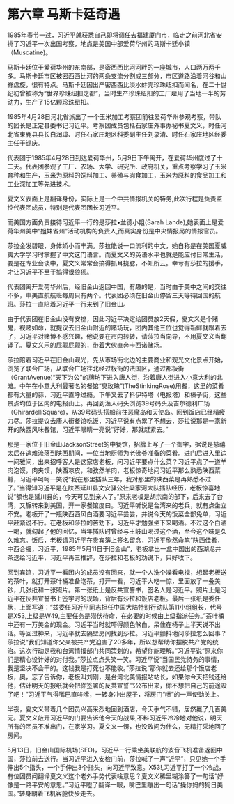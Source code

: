 # 第六章 马斯卡廷奇遇

1985年春节一过，习近平就获悉自己即将调任去福建厦门市，临走之前河北省安排了习近平一次出国考察，地点是美国中部爱荷华州的马斯卡廷小镇（Muscatine)。

马斯卡廷位于爱荷华州的东南部，是密西西比河河畔的一座城市，人口两万两千多。马斯卡廷市区被密西西比河的两条支流分割成三部分，市区道路沿着河谷和山脊盘旋，很有特点。马斯卡廷因出产密西西比淡水蚌壳珍珠纽扣而闻名，在二十世纪初曾被称为“世界珍珠纽扣之都”，当时生产珍珠纽扣的工厂雇用了当地一半的劳动力，生产了15亿颗珍珠纽扣。

1985年4月28日河北省派出了一个玉米加工考察团前往爱荷华州参观考察，带队的团长是正定县委书记习近平。考察团成员包括石家庄外事办秘书夏文义，时任河北省束鹿县县长白润璋、时任石家庄地区科委副主任刘录清、时任石家庄地区经委主任于锡庆。

代表团于1985年4月28日到达爱荷华州，5月9日下午离开，在爱荷华州度过了十二天。代表团参观了工厂、农场、大学、研究所、政府机关，重点考察学习了玉米育种和生产，玉米为原料的饲料加工、养殖与肉食加工，玉米为原料的食品加工和工业深加工等先进技术。

夏文义表面上是翻译身份，实际上是一个中共情报机关的特务,此次行程是负责监控代表团成员，特别是代表团团长习近平。

而美国方面负责接待习近平一行的是莎拉•兰德小姐(Sarah Lande),她表面上是爱荷华州美中“姐妹省州”活动机构的负责人,而真实身份是中央情报局的情报官员。

莎拉金发碧眼，身体娇小而丰满。莎拉能说一口流利的中文，她自称是在美国夏威夷大学学习时掌握了中文这门语言。而夏文义的英语水平也就是能应付日常生活，要是在专业会谈中，夏文义常常会搞得抓耳挠腮，不知所云。幸亏有莎拉的援手，才让习近平不至于搞得很狼狈。

代表团离开爱荷华州后，经旧金山返回中国，有趣的是，当时由于美中之间的交往不多，中美直航航班每周只有两个。代表团必须在旧金山停留三天等待回国的航班。莎拉一直陪着习近平一行来到了旧金山。

由于代表团在旧金山没有安排，因此习近平决定给团员放2天假，夏文义是个赌鬼，视赌如命，就提议去旧金山附近的赌场玩，团内其他三位也觉得新鲜就跟着去了，习近平对赌博不感兴趣，他说要在市内转转，请莎拉当向导，不用夏文义当翻译了。夏文义乐的屁颠屁颠的，带着大伙直奔卡西诺赌场。

莎拉陪着习近平在旧金山观光，先从市场街北边的主要商业和观光文化景点开始，浏览了联合广场，从联合广场往北经过板街的法国区，通过都板街（GrantAvenue)“天下为公”的牌坊下进入唐人街，沿着唐人街进入小意大利的北滩。中午在小意大利最著名的餐馆“臭玫瑰”(TheStinkingRose)用餐，这里的菜肴都有大量的蒜，习近平直呼过瘾。下午又去了科伊特塔（电报塔）和榛子街，这些景点均位于区内的电报山上。再回到渔人码头浏览39号码头及吉尔德利广场（GhirardelliSquare)，从39号码头搭船前往恶魔岛和天使岛。回到饭店已经精疲力尽。莎拉提议去唐人街餐馆吃饭，习近平说有点累了不想去，莎拉说那是一家新开的陕西风味餐馆，习近平眼睛一亮说“好好，那就赶紧去。”

那是一家位于旧金山JacksonStreet的中餐馆，招牌上写了一个御字，据说是慈禧太后在逃难流落到陕西期间，一位当地厨师为老佛爷准备的菜肴。进门后进入里边一间雅间，出来招呼客人是这家店老板，问习近平要点什么菜？习近平点了一道羊肉泡馍，肉夹馍，陕西凉皮，和孜然羊肉，老板惊奇地问习近平那么熟悉陕西菜肴，习近平呵呵一笑说“我在那里插队三年，我对那里的陕西菜是再熟悉不过了。”当得知习近平是在陕西延川县文安驿公社梁家河大队插队经历，老板惊喜地说“额也是延川县的，今天可见到亲人了。”原来老板是胡宗南的部下，后来去了台湾，又辗转来到美国，开一家餐馆度曰。习近平听说是台湾来的老兵，就有点坐立不安。老板开了一瓶陕西西风白酒要习近平尝尝，并说今天的饭菜全部免单，习近平赶紧说不行。在老板和莎拉的苦劝下，习近平才勉强坐下来喝酒。不过这个白酒一喝，就勾起了他的回忆，当年插队时曾经与王岐山喝过这个酒，至今这个味是久久难忘。饭后，老板请习近平在贵宾簿上签名留念，习近平欣然命笔“陕西佳肴，中西合璧，习近平，1985年5月11日于旧金山”，老板拿出一盒中国出的西湖龙井茶送给习近平，习近平再三推辞，在莎拉和老板的劝说下，只好收下。

回到宾馆，习近平一看团内的成员没有回来，就一个人洗个澡看电视，想起老板送的茶叶，就打开茶叶桶准备泡茶。打开一看，习近平大吃一惊，里面放了一叠美钞，几张纸和一张照片。第一张纸上是反共宣誓书，签名人是习近平。照片上是习近平在反共宣誓书上签字时的现场，背后有莎拉和饭店老板。最后一张纸是委任状，上面写道：“兹委任习近平同志担任中国大陆特别行动队第11小组组长，代号是X53,上级是W49,主要任务是潜伏待命，在必要的时候由上级指派任务。”茶叶桶中还有一万美金的现金。习近平当时就吓得颜色煞白，呆住在椅子上半天说不出话。等回过神来，习近平就去隔壁房间找到莎拉。习近平颤抖地问莎拉怎么回事？莎拉说“我们知道你父亲被共产党迫害了20多年，所以想帮助你摆脱共产党的统治。这次行动是我和台湾情报部门共同策划的，希望你能理解。”习近平说“原来你们是精心设计好的对付我。”莎拉点点头笑一笑。习近平说“当国民党特务的事情，我是坚决不会干的。这钱我是打死也不能收。”莎拉说“那你就去还给那个饭店老板，奧，忘了告诉你，老板叫刘刚，是台湾北美情报站站长，如果你今天把钱还给他，估计明天的报纸就会把你签署的反共宣誓书公布出来，你不想把自己的前途毁了吧！”习近平气得嘴巴直哆嗦，一转身冲出屋子，将房门“喷”的一声使劲关上。

半夜，夏文义带着几个团员兴高采烈地回到酒店，今天手气不错，居然蠃了几百美元。夏文义敲开习近平的门要告诉他今天的战果,不料习近平冷冷地对他说，明天所有的团员不准出门，在家学习。夏文义一愣，也没敢问为什么，无精打采地回了房间。

5月13日，旧金山国际机场(SFO)，习近平一行乘坐美联航的波音飞机准备返回中国，莎拉前去送行。当习近平进入安检门前，莎拉喊了一声“近平”，只见她一个手伸出5个指头，一个手伸出3个指头，向习近平致意。X53!,习近平打了一个冷战，有位团员问翻译夏文义这个老外手势代表啥意思？夏文义稀里糊涂答了一句话“好像是一路平安的意思。”习近平瞪了翻译一眼，嘴巴里蹦出一句话“操你妈的狗日美国。”转身朝着飞机客舱快步走去。
